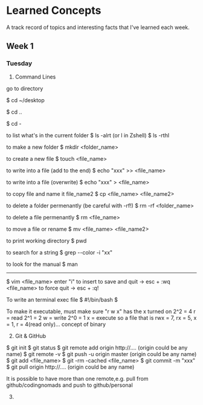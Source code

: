# Learned Concepts

A track record of topics and interesting facts that I've learned each week.

## Week 1
### Tuesday
1. Command Lines

go to directory

$ cd ~/desktop

$ cd ..

$ cd -

to list what's in the current folder
$ ls -alrt (or l in Zshell)
$ ls -rthl

to make a new folder
$ mkdir <folder_name>

to create a new file
$ touch <file_name>

to write into a file (add to the end)
$ echo "xxx" >> <file_name>

to write into a file (overwrite)
$ echo "xxx" > <file_name>

to copy file and name it file_name2
$ cp <file_name> <file_name2>

to delete a folder permenantly (be careful with -rf!)
$ rm -rf <folder_name>

to delete a file permenantly
$ rm <file_name>

to move a file or rename
$ mv <file_name> <file_name2>

to print working directory
$ pwd

to search for a string
$ grep --color -i "xx"

to look for the manual
$ man <command>

----
$ vim <file_name>
enter "i" to insert
to save and quit -> esc + :wq <file_name>
to force quit -> esc + :q!

To write an terminal exec file
$ #!/bin/bash
$ 

To make it executable, must make sure "r w x" has the x turned on
 2^2 = 4  r = read
 2^1 = 2  w = write
 2^0 = 1  x = execute
so a file that is rwx = 7, rx = 5, x = 1, r = 4(read only)...
concept of binary

2. Git & GitHub

$ git init
$ git status
$ git remote add origin http://.... (origin could be any name)
$ git remote -v
$ git push -u origin master (origin could be any name)
$ git add <file_name>
$ git -rm -cached <file_name>
$ git commit -m "xxx"
$ git pull origin http://.... (origin could be any name)

It is possible to have more than one remote,e.g. pull from github/codingnomads and push to github/personal

3. 
